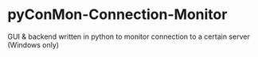 # pyConMon-Connection-Monitor
GUI &amp; backend written in python to monitor connection to a certain server (Windows only)
